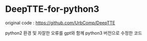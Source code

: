 # DeepTTE-for-python3


original code : https://github.com/UrbComp/DeepTTE

python2 환경 및 자잘한 오류를 gpt와 함께 python3 버전으로 수정한 코드
